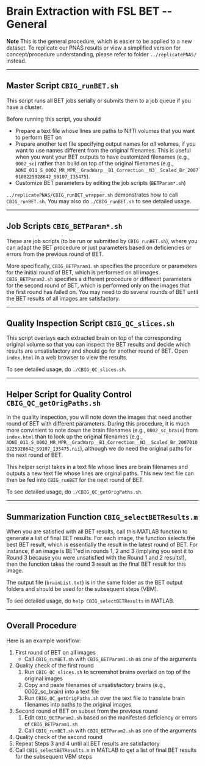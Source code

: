 # Brain Extraction with FSL BET -- General

**Note** This is the general procedure, which is easier to be applied to a new dataset. To replicate our PNAS results or view a simplified version for concept/procedure understanding, please refer to folder `../replicatePNAS/` instead.

---
## Master Script `CBIG_runBET.sh`

This script runs all BET jobs serially or submits them to a job queue if you have a cluster.

Before running this script, you should

* Prepare a text file whose lines are paths to NIfTI volumes that you want to perform BET on
* Prepare another text file specifying output names for *all* volumes, if you want to use names different from the original filenames. This is useful when you want your BET outputs to have customized filenames (e.g., `0002_sc`) rather than build on top of the original filenames (e.g., `ADNI_011_S_0002_MR_MPR__GradWarp__B1_Correction__N3__Scaled_Br_20070108225928642_S9107_I35475`).
* Customize BET parameters by editing the job scripts (`BETParam*.sh`)

`../replicatePNAS/CBIG_runBET_wrapper.sh` demonstrates how to call `CBIG_runBET.sh`. You may also do `./CBIG_runBET.sh` to see detailed usage.

----
## Job Scripts `CBIG_BETParam*.sh`

These are job scripts (to be run or submitted by `CBIG_runBET.sh`), where you can adapt the BET procedure or just parameters based on deficiencies or errors from the previous round of BET.

More specifically, `CBIG_BETParam1.sh` specifies the procedure or parameters for the initial round of BET, which is performed on all images. `CBIG_BETParam2.sh` specifies a different procedure or different parameters for the second round of BET, which is performed only on the images that the first round has failed on. You may need to do several rounds of BET until the BET results of all images are satisfactory.

----
## Quality Inspection Script `CBIG_QC_slices.sh`

This script overlays each extracted brain on top of the corresponding original volume so that you can inspect the BET results and decide which results are unsatisfactory and should go for another round of BET. Open `index.html` in a web browser to view the results.

To see detailed usage, do `./CBIG_QC_slices.sh`.

----
## Helper Script for Quality Control `CBIG_QC_getOrigPaths.sh`

In the quality inspection, you will note down the images that need another round of BET with different parameters. During this procedure, it is much more convinient to note down the brain filenames (e.g., `0002_sc_brain`) from `index.html` than to look up the original filenames (e.g., `ADNI_011_S_0002_MR_MPR__GradWarp__B1_Correction__N3__Scaled_Br_20070108225928642_S9107_I35475.nii`), although we do need the original paths for the next round of BET. 

This helper script takes in a text file whose lines are brain filenames and outputs a new text file whose lines are orginal paths. This new text file can then be fed into `CBIG_runBET` for the next round of BET.

To see detailed usage, do `./CBIG_QC_getOrigPaths.sh`. 

----
## Summarization Function `CBIG_selectBETResults.m`

When you are satisfied with all BET results, call this MATLAB function to generate a list of final BET results. For each image, the function selects the best BET result, which is essentially the result in the latest round of BET. For instance, if an image is BET'ed in rounds 1, 2 and 3 (implying you sent it to Round 3 because you were unsatisfied with the Round 1 and 2 results!), then the function takes the round 3 result as the final BET result for this image.

The output file (`brainList.txt`) is in the same folder as the BET output folders and should be used for the subsequent steps (VBM).

To see detailed usage, do `help CBIG_selectBETResults` in MATLAB.

----
## Overall Procedure

Here is an example workflow:

1. First round of BET on all images
    * Call `CBIG_runBET.sh` with `CBIG_BETParam1.sh` as one of the arguments
2. Quality check of the first round
    1. Run `CBIG_QC_slices.sh` to screenshot brains overlaid on top of the original images
    2. Copy and paste filenames of unsatisfactory brains (e.g., 0002_sc_brain) into a text file
    3. Run `CBIG_QC_getOrigPaths.sh` over the text file to translate brain filenames into paths to the original images
3. Second round of BET on subset from the previous round
    1. Edit `CBIG_BETParam2.sh` based on the manifested deficiency or errors of `CBIG_BETParam1.sh`
    2. Call `CBIG_runBET.sh` with `CBIG_BETParam2.sh` as one of the arguments
4. Quality check of the second round
5. Repeat Steps 3 and 4 until all BET results are satisfactory
6. Call `CBIG_selectBETResults.m` in MATLAB to get a list of final BET results for the subsequent VBM steps


